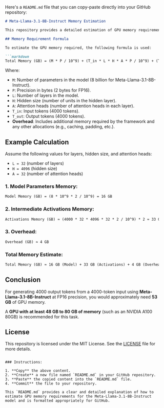 Here's a `README.md` file that you can copy-paste directly into your GitHub repository:

```markdown
# Meta-Llama-3.1-8B-Instruct Memory Estimation

This repository provides a detailed estimation of GPU memory requirements for generating text using the **Meta-Llama-3.1-8B-Instruct** model. The calculation assumes an input prompt of 4000 tokens and a generated output of 4000 tokens.

## Memory Requirement Formula

To estimate the GPU memory required, the following formula is used:

```markdown
Total Memory (GB) = (M * P / 10^9) + (T_in * L * H * A * P / 10^9) + (T_out * L * H * A * P / 10^9) + Overhead
```

Where:
- `M`: Number of parameters in the model (8 billion for Meta-Llama-3.1-8B-Instruct).
- `P`: Precision in bytes (2 bytes for FP16).
- `L`: Number of layers in the model.
- `H`: Hidden size (number of units in the hidden layer).
- `A`: Attention heads (number of attention heads in each layer).
- `T_in`: Input tokens (4000 tokens).
- `T_out`: Output tokens (4000 tokens).
- **Overhead**: Includes additional memory required by the framework and any other allocations (e.g., caching, padding, etc.).

## Example Calculation

Assume the following values for layers, hidden size, and attention heads:
- `L = 32` (number of layers)
- `H = 4096` (hidden size)
- `A = 32` (number of attention heads)

### 1. Model Parameters Memory:

```markdown
Model Memory (GB) = (8 * 10^9 * 2 / 10^9) = 16 GB
```

### 2. Intermediate Activations Memory:

```markdown
Activations Memory (GB) ≈ (4000 * 32 * 4096 * 32 * 2 / 10^9) * 2 ≈ 33 GB
```

### 3. Overhead:

```markdown
Overhead (GB) ≈ 4 GB
```

### Total Memory Estimate:

```markdown
Total Memory (GB) ≈ 16 GB (Model) + 33 GB (Activations) + 4 GB (Overhead) ≈ 53 GB
```

## Conclusion

For generating 4000 output tokens from a 4000-token input using **Meta-Llama-3.1-8B-Instruct** at FP16 precision, you would approximately need **53 GB** of GPU memory.

A **GPU with at least 48 GB to 80 GB of memory** (such as an NVIDIA A100 80GB) is recommended for this task.

## License

This repository is licensed under the MIT License. See the [LICENSE](LICENSE) file for more details.

```

### Instructions:

1. **Copy** the above content.
2. **Create** a new file named `README.md` in your GitHub repository.
3. **Paste** the copied content into the `README.md` file.
4. **Commit** the file to your repository.

This `README.md` provides a clear and detailed explanation of how to estimate GPU memory requirements for the Meta-Llama-3.1-8B-Instruct model and is formatted appropriately for GitHub.
